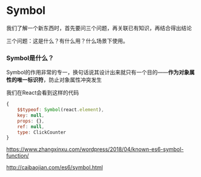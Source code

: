 # Symbol



我们了解一个新东西时，首先要问三个问题，再关联已有知识，再结合得出结论

三个问题：这是什么？有什么用？什么场景下使用。

### Symbol是什么？

Symbol的作用非常的专一，换句话说其设计出来就只有一个目的——**作为对象属性的唯一标识符**，防止对象属性冲突发生





我们在React会看到这样的代码

```javascript
{
    $$typeof: Symbol(react.element),
    key: null,
    props: {},
    ref: null,
    type: ClickCounter
}
```





https://www.zhangxinxu.com/wordpress/2018/04/known-es6-symbol-function/



http://caibaojian.com/es6/symbol.html